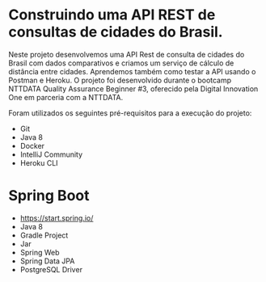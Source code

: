 # Construindo uma API REST de consultas de cidades do Brasil.
Neste projeto desenvolvemos uma API Rest de consulta de cidades do Brasil com dados comparativos e criamos um serviço de cálculo de distância entre cidades. 
Aprendemos também como testar a API usando o Postman e Heroku.
O projeto foi desenvolvido durante o bootcamp NTTDATA Quality Assurance Beginner #3, oferecido pela Digital Innovation One em parceria com a NTTDATA.

Foram utilizados os seguintes pré-requisitos para a execução do projeto:

* Git
* Java 8
* Docker
* IntelliJ Community
* Heroku CLI


# Spring Boot
* https://start.spring.io/ 
* Java 8
* Gradle Project
* Jar
* Spring Web
* Spring Data JPA
* PostgreSQL Driver


